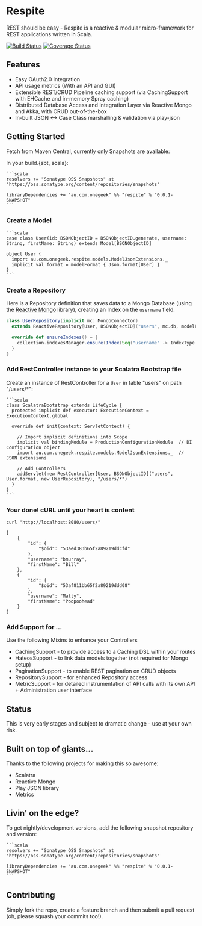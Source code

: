 # Respite

REST should be easy - Respite is a reactive & modular micro-framework for REST applications written in Scala.

[![Build Status](https://travis-ci.org/mefellows/respite.svg)](https://travis-ci.org/mefellows/respite)
[![Coverage Status](https://coveralls.io/repos/mefellows/respite/badge.png?branch=multi-module)](https://coveralls.io/r/mefellows/respite?branch=multi-module)

## Features

* Easy OAuth2.0 integration
* API usage metrics (With an API and GUI)
* Extensible REST/CRUD Pipeline caching support (via CachingSupport with EHCache and in-memory Spray caching)
* Distributed Database Access and Integration Layer via Reactive Mongo and Akka, with CRUD out-of-the-box
* In-built JSON <-> Case Class marshalling & validation via play-json

## Getting Started

Fetch from Maven Central, currently only Snapshots are available:

In your build.{sbt, scala}:

    ```scala
    resolvers += "Sonatype OSS Snapshots" at "https://oss.sonatype.org/content/repositories/snapshots"
    
    libraryDependencies += "au.com.onegeek" %% "respite" % "0.0.1-SNAPSHOT"
    ```
### Create a Model
    ```scala
    case class User(id: BSONObjectID = BSONObjectID.generate, username: String, firstName: String) extends Model[BSONObjectID]
    
    object User {
      import au.com.onegeek.respite.models.ModelJsonExtensions._
      implicit val format = modelFormat { Json.format[User] }
    }
    ```

### Create a Repository

Here is a Repository definition that saves data to a Mongo Database (using the [Reactive Mongo](http://reactivemongo.org/) library), creating an Index on the ```username``` field.

```scala
class UserRepository(implicit mc: MongoConnector)
  extends ReactiveRepository[User, BSONObjectID]("users", mc.db, modelFormatForMongo {Json.format[User]}, ReactiveMongoFormats.objectIdFormats) {

  override def ensureIndexes() = {
    collection.indexesManager.ensure(Index(Seq("username" -> IndexType.Ascending), name = Some("keyFieldUniqueIdx"), unique = true, sparse = true))
  }
}
```

### Add RestController instance to your Scalatra Bootstrap file

Create an instance of RestController for a ```User``` in table "users" on path "/users/*":

    ```scala
    class ScalatraBootstrap extends LifeCycle {
      protected implicit def executor: ExecutionContext = ExecutionContext.global
    
      override def init(context: ServletContext) {
      
        // Import implicit definitions into Scope
        implicit val bindingModule = ProductionConfigurationModule  // DI Configuration object
        import au.com.onegeek.respite.models.ModelJsonExtensions._  // JSON extensions
        
        // Add Controllers
        addServlet(new RestController[User, BSONObjectID]("users", User.format, new UserRepository), "/users/*")
      }
    }
    ```

### Your done! cURL until your heart is content

    curl "http://localhost:8080/users/"

    [
        {
            "id": {
                "$oid": "53aed383b65f2a89219ddcfd"
            },
            "username": "bmurray",
            "firstName": "Bill"
        },
        {
            "id": {
                "$oid": "53af811bb65f2a89219ddd08"
            },
            "username": "Matty",
            "firstName": "Poopoohead"
        }
    ]

### Add Support for ...

Use the following Mixins to enhance your Controllers

* CachingSupport - to provide access to a Caching DSL within your routes
* HateosSupport - to link data models together (not required for Mongo setup)
* PaginationSupport - to enable REST pagination on CRUD objects
* RepositorySupport - for enhanced Repository access
* MetricSupport - for detailed instrumentation of API calls with its own API + Administration user interface

## Status

This is very early stages and subject to dramatic change - use at your own risk.

## Built on top of giants...

Thanks to the following projects for making this so awesome:

* Scalatra
* Reactive Mongo
* Play JSON library
* Metrics

## Livin' on the edge?

To get nightly/development versions, add the following snapshot repository and version:

    ```scala
    resolvers += "Sonatype OSS Snapshots" at "https://oss.sonatype.org/content/repositories/snapshots"
    
    libraryDependencies += "au.com.onegeek" %% "respite" % "0.0.1-SNAPSHOT"
    ```

## Contributing

Simply fork the repo, create a feature branch and then submit a pull request (oh, please squash your commits too!).